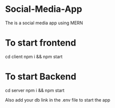# Social-Media-App
The is a social media app using MERN


# To start frontend 
  cd client
  npm i && npm start

# To start Backend
  cd server
  npm i && npm start

Also add your db link in the .env file to start the app 
